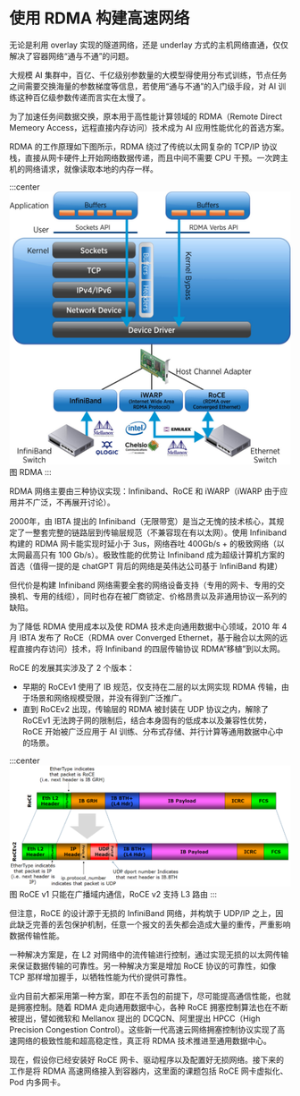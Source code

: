 # 使用 RDMA 构建高速网络

无论是利用 overlay 实现的隧道网络，还是 underlay 方式的主机网络直通，仅仅解决了容器网络“通与不通”的问题。

大规模 AI 集群中，百亿、千亿级别参数量的大模型得使用分布式训练，节点任务之间需要交换海量的参数梯度等信息，若使用“通与不通”的入门级手段，对 AI 训练这种百亿级参数传递而言实在太慢了。

为了加速任务间数据交换，原本用于高性能计算领域的 RDMA（Remote Direct Memeory Access，远程直接内存访问）技术成为 AI 应用性能优化的首选方案。

RDMA 的工作原理如下图所示，RDMA 绕过了传统以太网复杂的 TCP/IP 协议栈，直接从网卡硬件上开始网络数据传递，而且中间不需要 CPU 干预。一次跨主机的网络请求，就像读取本地的内存一样。

:::center
  ![](../assets/RDMA.png)<br/>
  图  RDMA 
:::

RDMA 网络主要由三种协议实现：Infiniband、RoCE 和 iWARP（iWARP 由于应用并不广泛，不再展开讨论）。

2000年，由 IBTA 提出的 Infiniband（无限带宽）是当之无愧的技术核心，其规定了一整套完整的链路层到传输层规范（不兼容现在有以太网）。使用 Infiniband 构建的 RDMA 网卡能实现时延小于 3us，网络吞吐 400Gb/s + 的极致网络（以太网最高只有 100 Gb/s）。极致性能的优势让 Infiniband 成为超级计算机方案的首选（值得一提的是 chatGPT 背后的网络是英伟达公司基于 InfiniBand 构建）

但代价是构建 Infiniband 网络需要全套的网络设备支持（专用的网卡、专用的交换机、专用的线缆），同时也存在被厂商锁定、价格昂贵以及非通用协议一系列的缺陷。

为了降低 RDMA 使用成本以及使 RDMA 技术走向通用数据中心领域，2010 年 4月 IBTA 发布了 RoCE（RDMA over Converged Ethernet，基于融合以太网的远程直接内存访问）技术，将 Infiniband 的四层传输协议 RDMA“移植”到以太网。

RoCE 的发展其实涉及了 2 个版本：
- 早期的 RoCEv1 使用了 IB 规范，仅支持在二层的以太网实现 RDMA 传输，由于场景和网络规模受限，并没有得到广泛推广。
- 直到 RoCEv2 出现，传输层的 RDMA 被封装在 UDP 协议之内，解除了 RoCEv1 无法跨子网的限制后，结合本身固有的低成本以及兼容性优势，RoCE 开始被广泛应用于 AI 训练、分布式存储、并行计算等通用数据中心中的场景。

:::center
  ![](../assets/RoCE_Header_format.png)<br/>
  图 RoCE v1 只能在广播域内通信，RoCE v2 支持 L3 路由
:::

但注意，RoCE 的设计源于无损的 InfiniBand 网络，并构筑于 UDP/IP 之上，因此缺乏完善的丢包保护机制，任意一个报文的丢失都会造成大量的重传，严重影响数据传输性能。

一种解决方案是，在 L2 对网络中的流传输进行控制，通过实现无损的以太网传输来保证数据传输的可靠性。另一种解决方案是增加 RoCE 协议的可靠性，如像 TCP 那样增加握手，以牺牲性能为代价提供可靠性。

业内目前大都采用第一种方案，即在不丢包的前提下，尽可能提高通信性能，也就是拥塞控制。随着 RDMA 走向通用数据中心，各种 RoCE 拥塞控制算法也在不断被提出，譬如微软和 Mellanox 提出的 DCQCN、阿里提出 HPCC（High Precision Congestion Control）。这些新一代高速云网络拥塞控制协议实现了高速网络的极致性能和超高稳定性，真正将 RDMA 技术推进至通用数据中心。

现在，假设你已经安装好 RoCE 网卡、驱动程序以及配置好无损网络。接下来的工作是将 RDMA 高速网络接入到容器内，这里面的课题包括 RoCE 网卡虚拟化、Pod 内多网卡。
